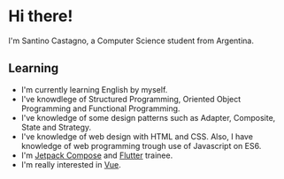 # Hi there!

I'm Santino Castagno, a Computer Science student from Argentina.

## Learning
  - I'm currently learning English by myself.
  - I've knowdlege of Structured Programming, Oriented Object Programming and Functional Programming.
  - I've knowledge of some design patterns such as Adapter, Composite, State and Strategy.
  - I've knowledge of web design with HTML and CSS. Also, I have knowledge of web programming trough use of Javascript on ES6. 
  - I'm [Jetpack Compose](https://developer.android.com/jetpack/compose) and [Flutter](https://flutter.dev/) trainee.
  - I'm really interested in [Vue](https://es.vuejs.org/).
